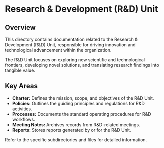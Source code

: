 # Research & Development (R&D) Unit

## Overview

This directory contains documentation related to the Research & Development (R&D) Unit, responsible for driving innovation and technological advancement within the organization.

The R&D Unit focuses on exploring new scientific and technological frontiers, developing novel solutions, and translating research findings into tangible value.

## Key Areas

-   **Charter:** Defines the mission, scope, and objectives of the R&D Unit.
-   **Policies:** Outlines the guiding principles and regulations for R&D activities.
-   **Processes:** Documents the standard operating procedures for R&D workflows.
-   **Meeting Notes:** Archives records from R&D-related meetings.
-   **Reports:** Stores reports generated by or for the R&D Unit.

Refer to the specific subdirectories and files for detailed information.
